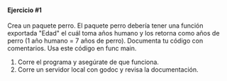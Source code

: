#### Ejercicio #1

Crea un paquete perro. El paquete perro debería tener una función exportada "Edad" el cuál toma años humano y los
retorna como años de perro (1 año humano = 7 años de perro). Documenta tu código con comentarios.
Usa este código en func main.

1. Corre el programa y asegúrate de que funciona.
2. Corre un servidor local con godoc y revisa la documentación.